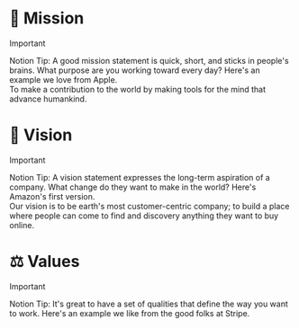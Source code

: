 # 🧭 Mission

> [!important]  
> Notion Tip: A good mission statement is quick, short, and sticks in people's brains. What purpose are you working toward every day? Here's an example we love from Apple.  
To make a contribution to the world by making tools for the mind that advance humankind.
# 🔭 Vision

> [!important]  
> Notion Tip: A vision statement expresses the long-term aspiration of a company. What change do they want to make in the world? Here's Amazon's first version.  
Our vision is to be earth's most customer-centric company; to build a place where people can come to find and discovery anything they want to buy online.
# ⚖️ Values

> [!important]  
> Notion Tip: It's great to have a set of qualities that define the way you want to work. Here's an example we like from the good folks at Stripe.